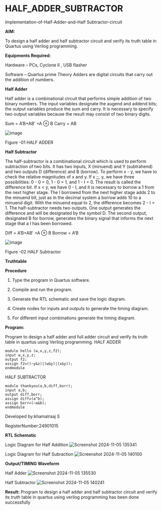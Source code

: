# HALF_ADDER_SUBTRACTOR

Implementation-of-Half-Adder-and-Half Subtractor-circuit

**AIM:**

To design a half adder and half subtractor circuit and verify its truth table in Quartus using Verilog programming.

**Equipments Required:**

Hardware – PCs, Cyclone II , USB flasher 

Software – Quartus prime Theory Adders are digital circuits that carry out the addition of numbers.

**Half Adder**

Half adder is a combinational circuit that performs simple addition of two binary numbers. The input variables designate the augend and addend bits; the output variables produce the sum and carry. It is necessary to specify two output variables because the result may consist of two binary digits.

Sum = A’B+AB’ =A ⊕ B Carry = AB

![image](https://github.com/naavaneetha/HALF_ADDER_SUBTRACTOR/assets/154305477/bd4a0b2c-cdbc-4184-ab08-81578f121e1f)

Figure -01 HALF ADDER

**Half Subtractor**

The half-subtractor is a combinational circuit which is used to perform subtraction of two bits. It has two inputs, X (minuend) and Y (subtrahend) and two outputs D (difference) and B (borrow). To perform x - y, we have to check the relative magnitudes of x and y. If x ;;, y, we have three possibilities: 0 - 0 = 0, 1 - 0 = 1, and 1 - I = 0. The result is called the difference bit. If x < y, we have 0 - I, and it is necessary to borrow a 1 from the next higher stage. The I borrowed from the next higher stage adds 2 to the minuend bit, just as in the decimal system a borrow adds 10 to a minuend digit. With the minuend equal to 2, the difference becomes 2 - I = 1. The half-subtractor needs two outputs. One output generates the difference and will be designated by the symbol D. The second output, designated B for borrow, generates the binary signal that informs the next stage that a I has been borrowed. 

Diff = A’B+AB’ =A ⊕ B
Borrow = A’B

 ![image](https://github.com/naavaneetha/HALF_ADDER_SUBTRACTOR/assets/154305477/d76b099c-513f-4e7c-843a-e2fd028a531a)

Figure -02 HALF Subtractor

**Truthtable**

**Procedure**

1.	Type the program in Quartus software.

2.	Compile and run the program.

3.	Generate the RTL schematic and save the logic diagram.

4.	Create nodes for inputs and outputs to generate the timing diagram.

5.	For different input combinations generate the timing diagram.


**Program:**

 Program to design a half adder and full adder circuit and verify its truth table in quartus using Verilog programming.
 HALF ADDER
```
module hello (w,x,y,z,f2);
input w,x,y,z;
output f2;
assign f2=((~y&z)|(w&y)|(x&y));
endmodule
```
HALF SUBTRACTOR
```
module thankyou(a,b,diff,borr);
input a,b;
output diff,borr;
assign diff=(a^b);
assign borr=(~a&b);
endmodule
```
Developed by:khamalraaj S 

RegisterNumber:24901015


**RTL Schematic**

Logic Diagram for Half Addition
![Screenshot 2024-11-05 135341](https://github.com/user-attachments/assets/e45956e4-8437-46fb-8273-1784c7d05acd)

Logic Diagram for Half Subraction
![Screenshot 2024-11-05 140100](https://github.com/user-attachments/assets/94da089a-34ed-437b-8bdd-6680d59fb375)

**Output/TIMING Waveform**

Half Adder
![Screenshot 2024-11-05 135530](https://github.com/user-attachments/assets/03163037-f615-4093-9123-e1e604d9cf7d)

Half Subtractor
![Screenshot 2024-11-05 140241](https://github.com/user-attachments/assets/429005fa-59a4-49c6-bb51-b5a3ad199383)

**Result:**
Program to design a half adder and half subtractor circuit and verify its truth table in quartus using verilog programming has been done successfully
